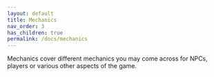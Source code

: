 ```yaml
---
layout: default
title: Mechanics
nav_order: 3
has_children: true
permalink: /docs/mechanics
---
```


Mechanics cover different mechanics you may come across for NPCs, players or various other aspects of the game.
